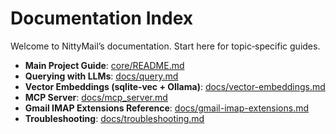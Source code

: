 # Documentation Index

Welcome to NittyMail’s documentation. Start here for topic‑specific guides.

- **Main Project Guide**: [core/README.md](../core/README.md)
- **Querying with LLMs**: [docs/query.md](/docs/query.md)
- **Vector Embeddings (sqlite‑vec + Ollama)**: [docs/vector-embeddings.md](/docs/vector-embeddings.md)
- **MCP Server**: [docs/mcp_server.md](/docs/mcp_server.md)
- **Gmail IMAP Extensions Reference**: [docs/gmail-imap-extensions.md](/docs/gmail-imap-extensions.md)
- **Troubleshooting**: [docs/troubleshooting.md](/docs/troubleshooting.md)
